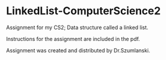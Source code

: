 # LinkedList-ComputerScience2
Assignment for my CS2; Data structure called a linked list.

Instructions for the assignment are included in the pdf.

Assignment was created and distributed by Dr.Szumlanski. 
